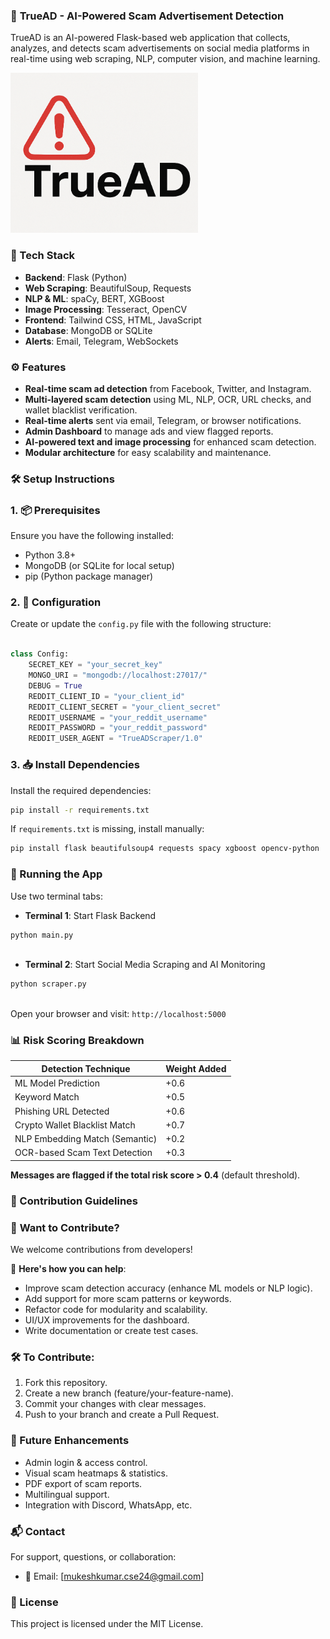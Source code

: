 ### 🚨 **TrueAD - AI-Powered Scam Advertisement Detection**

TrueAD is an AI-powered Flask-based web application that collects, analyzes, and detects scam advertisements on social media platforms in real-time using web scraping, NLP, computer vision, and machine learning.

<img src=logo.png alt=TrueAd-logo width="300"/>

### **🔧 Tech Stack**

- **Backend**: Flask (Python)
- **Web Scraping**: BeautifulSoup, Requests
- **NLP & ML**: spaCy, BERT, XGBoost
- **Image Processing**: Tesseract, OpenCV
- **Frontend**: Tailwind CSS, HTML, JavaScript
- **Database**: MongoDB or SQLite
- **Alerts**: Email, Telegram, WebSockets


### **⚙️ Features**

- **Real-time scam ad detection** from Facebook, Twitter, and Instagram.
- **Multi-layered scam detection** using ML, NLP, OCR, URL checks, and wallet blacklist verification.
- **Real-time alerts** sent via email, Telegram, or browser notifications.
- **Admin Dashboard** to manage ads and view flagged reports.
- **AI-powered text and image processing** for enhanced scam detection.
- **Modular architecture** for easy scalability and maintenance.


### **🛠️ Setup Instructions**

### 1. 📦 **Prerequisites**

Ensure you have the following installed:

- Python 3.8+
- MongoDB (or SQLite for local setup)
- pip (Python package manager)


### 2. 🔑 **Configuration**

Create or update the `config.py` file with the following structure:

```python

class Config:
    SECRET_KEY = "your_secret_key"
    MONGO_URI = "mongodb://localhost:27017/"
    DEBUG = True
    REDDIT_CLIENT_ID = "your_client_id"
    REDDIT_CLIENT_SECRET = "your_client_secret"
    REDDIT_USERNAME = "your_reddit_username"
    REDDIT_PASSWORD = "your_reddit_password"
    REDDIT_USER_AGENT = "TrueADScraper/1.0"

```


### 3. 📥 **Install Dependencies**

Install the required dependencies:

```bash
pip install -r requirements.txt

```

If `requirements.txt` is missing, install manually:

```bash
pip install flask beautifulsoup4 requests spacy xgboost opencv-python

```


### **🚀 Running the App**

Use two terminal tabs:

- **Terminal 1**: Start Flask Backend
    
```bash
python main.py
    
```
    
- **Terminal 2**: Start Social Media Scraping and AI Monitoring
    
```bash
python scraper.py
    
```
    

Open your browser and visit: `http://localhost:5000`


### **📊 Risk Scoring Breakdown**

| Detection Technique | Weight Added |
| --- | --- |
| ML Model Prediction | +0.6 |
| Keyword Match | +0.5 |
| Phishing URL Detected | +0.6 |
| Crypto Wallet Blacklist Match | +0.7 |
| NLP Embedding Match (Semantic) | +0.2 |
| OCR-based Scam Text Detection | +0.3 |

**Messages are flagged if the total risk score > 0.4** (default threshold).


### **🙌 Contribution Guidelines**

### 🔧 **Want to Contribute?**

We welcome contributions from developers!

📌 **Here's how you can help**:

- Improve scam detection accuracy (enhance ML models or NLP logic).
- Add support for more scam patterns or keywords.
- Refactor code for modularity and scalability.
- UI/UX improvements for the dashboard.
- Write documentation or create test cases.


### 🛠️ **To Contribute:**

1. Fork this repository.
2. Create a new branch (feature/your-feature-name).
3. Commit your changes with clear messages.
4. Push to your branch and create a Pull Request.


### **🧠 Future Enhancements**

- Admin login & access control.
- Visual scam heatmaps & statistics.
- PDF export of scam reports.
- Multilingual support.
- Integration with Discord, WhatsApp, etc.


### **📬 Contact**

For support, questions, or collaboration:

- 📧 Email: [mukeshkumar.cse24@gmail.com]


### **📄 License**

This project is licensed under the MIT License.